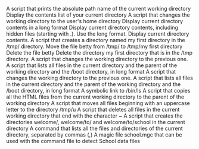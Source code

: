 A script that prints the absolute path name of the current working directory
Display the contents list of your current directory
A script that changes the working directory to the user's home directory
Display current directory contents in a long format
Display current directory contents, including hidden files (starting with .). Use the long format.
Display current directory contents.
A script that creates a directory named my first directory in the /tmp/ directory.
Move the file betty from /tmp/ to /tmp/my first directory
Delete the file betty
Delete the directory my first directory that is in the /tmp directory.
A script that changes the working directory to the previous one.       
A script that lists all files in the current directory and the parent of the working directory and the /boot directory, in long format
A script that changes the working directory to the previous one.                                                                        A script that lists all files in the current directory and the parent of the working directory and the /boot directory, in long format
A symbolic link to /bin/ls
A script that copies all the HTML files from the current working directory to the parent of the working directory
A script that moves all files beginning with an uppercase letter to the directory /tmp/u
A script that deletes all files in the current working directory that end with the character ~
A script that creates the directories welcome/, welcome/to/ and welcome/to/school in the current directory
A command that lists all the files and directories of the current directory, separated by commas (,)
A magic file school.mgc that can be used with the command file to detect School data files
